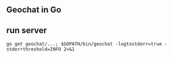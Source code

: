 Geochat in Go
-------------

## run server
`go get geochat/...; $GOPATH/bin/geochat -logtostderr=true -stderrthreshold=INFO 2>&1`
